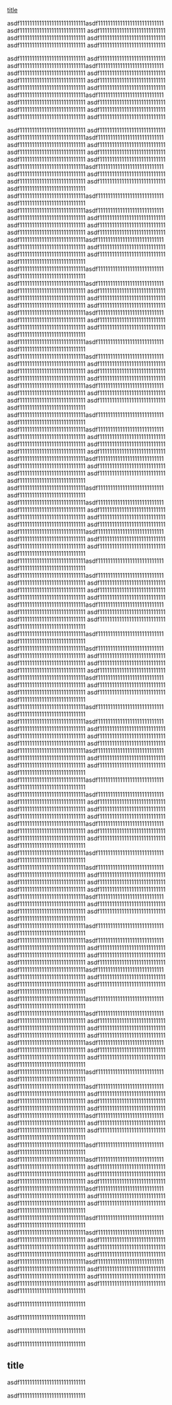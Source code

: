 


[title](#jump)

asdf111111111111111111111111111asdf111111111111111111111111111
asdf111111111111111111111111111
asdf111111111111111111111111111
asdf111111111111111111111111111
asdf111111111111111111111111111
asdf111111111111111111111111111
asdf111111111111111111111111111

asdf111111111111111111111111111
asdf111111111111111111111111111
asdf111111111111111111111111111asdf111111111111111111111111111
asdf111111111111111111111111111
asdf111111111111111111111111111
asdf111111111111111111111111111
asdf111111111111111111111111111
asdf111111111111111111111111111
asdf111111111111111111111111111
asdf111111111111111111111111111asdf111111111111111111111111111
asdf111111111111111111111111111
asdf111111111111111111111111111
asdf111111111111111111111111111
asdf111111111111111111111111111
asdf111111111111111111111111111
asdf111111111111111111111111111

asdf111111111111111111111111111
asdf111111111111111111111111111
asdf111111111111111111111111111asdf111111111111111111111111111
asdf111111111111111111111111111
asdf111111111111111111111111111
asdf111111111111111111111111111
asdf111111111111111111111111111
asdf111111111111111111111111111
asdf111111111111111111111111111
asdf111111111111111111111111111asdf111111111111111111111111111
asdf111111111111111111111111111
asdf111111111111111111111111111
asdf111111111111111111111111111
asdf111111111111111111111111111
asdf111111111111111111111111111
asdf111111111111111111111111111asdf111111111111111111111111111
asdf111111111111111111111111111
asdf111111111111111111111111111asdf111111111111111111111111111
asdf111111111111111111111111111
asdf111111111111111111111111111
asdf111111111111111111111111111
asdf111111111111111111111111111
asdf111111111111111111111111111
asdf111111111111111111111111111
asdf111111111111111111111111111asdf111111111111111111111111111
asdf111111111111111111111111111
asdf111111111111111111111111111
asdf111111111111111111111111111
asdf111111111111111111111111111
asdf111111111111111111111111111
asdf111111111111111111111111111asdf111111111111111111111111111
asdf111111111111111111111111111
asdf111111111111111111111111111asdf111111111111111111111111111
asdf111111111111111111111111111
asdf111111111111111111111111111
asdf111111111111111111111111111
asdf111111111111111111111111111
asdf111111111111111111111111111
asdf111111111111111111111111111
asdf111111111111111111111111111asdf111111111111111111111111111
asdf111111111111111111111111111
asdf111111111111111111111111111
asdf111111111111111111111111111
asdf111111111111111111111111111
asdf111111111111111111111111111
asdf111111111111111111111111111asdf111111111111111111111111111
asdf111111111111111111111111111
asdf111111111111111111111111111asdf111111111111111111111111111
asdf111111111111111111111111111
asdf111111111111111111111111111
asdf111111111111111111111111111
asdf111111111111111111111111111
asdf111111111111111111111111111
asdf111111111111111111111111111
asdf111111111111111111111111111asdf111111111111111111111111111
asdf111111111111111111111111111
asdf111111111111111111111111111
asdf111111111111111111111111111
asdf111111111111111111111111111
asdf111111111111111111111111111
asdf111111111111111111111111111asdf111111111111111111111111111
asdf111111111111111111111111111
asdf111111111111111111111111111asdf111111111111111111111111111
asdf111111111111111111111111111
asdf111111111111111111111111111
asdf111111111111111111111111111
asdf111111111111111111111111111
asdf111111111111111111111111111
asdf111111111111111111111111111
asdf111111111111111111111111111asdf111111111111111111111111111
asdf111111111111111111111111111
asdf111111111111111111111111111
asdf111111111111111111111111111
asdf111111111111111111111111111
asdf111111111111111111111111111
asdf111111111111111111111111111asdf111111111111111111111111111
asdf111111111111111111111111111
asdf111111111111111111111111111asdf111111111111111111111111111
asdf111111111111111111111111111
asdf111111111111111111111111111
asdf111111111111111111111111111
asdf111111111111111111111111111
asdf111111111111111111111111111
asdf111111111111111111111111111
asdf111111111111111111111111111asdf111111111111111111111111111
asdf111111111111111111111111111
asdf111111111111111111111111111
asdf111111111111111111111111111
asdf111111111111111111111111111
asdf111111111111111111111111111
asdf111111111111111111111111111asdf111111111111111111111111111
asdf111111111111111111111111111
asdf111111111111111111111111111asdf111111111111111111111111111
asdf111111111111111111111111111
asdf111111111111111111111111111
asdf111111111111111111111111111
asdf111111111111111111111111111
asdf111111111111111111111111111
asdf111111111111111111111111111
asdf111111111111111111111111111asdf111111111111111111111111111
asdf111111111111111111111111111
asdf111111111111111111111111111
asdf111111111111111111111111111
asdf111111111111111111111111111
asdf111111111111111111111111111
asdf111111111111111111111111111asdf111111111111111111111111111
asdf111111111111111111111111111
asdf111111111111111111111111111asdf111111111111111111111111111
asdf111111111111111111111111111
asdf111111111111111111111111111
asdf111111111111111111111111111
asdf111111111111111111111111111
asdf111111111111111111111111111
asdf111111111111111111111111111
asdf111111111111111111111111111asdf111111111111111111111111111
asdf111111111111111111111111111
asdf111111111111111111111111111
asdf111111111111111111111111111
asdf111111111111111111111111111
asdf111111111111111111111111111
asdf111111111111111111111111111asdf111111111111111111111111111
asdf111111111111111111111111111
asdf111111111111111111111111111asdf111111111111111111111111111
asdf111111111111111111111111111
asdf111111111111111111111111111
asdf111111111111111111111111111
asdf111111111111111111111111111
asdf111111111111111111111111111
asdf111111111111111111111111111
asdf111111111111111111111111111asdf111111111111111111111111111
asdf111111111111111111111111111
asdf111111111111111111111111111
asdf111111111111111111111111111
asdf111111111111111111111111111
asdf111111111111111111111111111
asdf111111111111111111111111111asdf111111111111111111111111111
asdf111111111111111111111111111
asdf111111111111111111111111111asdf111111111111111111111111111
asdf111111111111111111111111111
asdf111111111111111111111111111
asdf111111111111111111111111111
asdf111111111111111111111111111
asdf111111111111111111111111111
asdf111111111111111111111111111
asdf111111111111111111111111111asdf111111111111111111111111111
asdf111111111111111111111111111
asdf111111111111111111111111111
asdf111111111111111111111111111
asdf111111111111111111111111111
asdf111111111111111111111111111
asdf111111111111111111111111111asdf111111111111111111111111111
asdf111111111111111111111111111
asdf111111111111111111111111111asdf111111111111111111111111111
asdf111111111111111111111111111
asdf111111111111111111111111111
asdf111111111111111111111111111
asdf111111111111111111111111111
asdf111111111111111111111111111
asdf111111111111111111111111111
asdf111111111111111111111111111asdf111111111111111111111111111
asdf111111111111111111111111111
asdf111111111111111111111111111
asdf111111111111111111111111111
asdf111111111111111111111111111
asdf111111111111111111111111111
asdf111111111111111111111111111asdf111111111111111111111111111
asdf111111111111111111111111111
asdf111111111111111111111111111asdf111111111111111111111111111
asdf111111111111111111111111111
asdf111111111111111111111111111
asdf111111111111111111111111111
asdf111111111111111111111111111
asdf111111111111111111111111111
asdf111111111111111111111111111
asdf111111111111111111111111111asdf111111111111111111111111111
asdf111111111111111111111111111
asdf111111111111111111111111111
asdf111111111111111111111111111
asdf111111111111111111111111111
asdf111111111111111111111111111
asdf111111111111111111111111111asdf111111111111111111111111111
asdf111111111111111111111111111
asdf111111111111111111111111111asdf111111111111111111111111111
asdf111111111111111111111111111
asdf111111111111111111111111111
asdf111111111111111111111111111
asdf111111111111111111111111111
asdf111111111111111111111111111
asdf111111111111111111111111111
asdf111111111111111111111111111asdf111111111111111111111111111
asdf111111111111111111111111111
asdf111111111111111111111111111
asdf111111111111111111111111111
asdf111111111111111111111111111
asdf111111111111111111111111111
asdf111111111111111111111111111asdf111111111111111111111111111
asdf111111111111111111111111111
asdf111111111111111111111111111asdf111111111111111111111111111
asdf111111111111111111111111111
asdf111111111111111111111111111
asdf111111111111111111111111111
asdf111111111111111111111111111
asdf111111111111111111111111111
asdf111111111111111111111111111
asdf111111111111111111111111111asdf111111111111111111111111111
asdf111111111111111111111111111
asdf111111111111111111111111111
asdf111111111111111111111111111
asdf111111111111111111111111111
asdf111111111111111111111111111
asdf111111111111111111111111111asdf111111111111111111111111111
asdf111111111111111111111111111
asdf111111111111111111111111111asdf111111111111111111111111111
asdf111111111111111111111111111
asdf111111111111111111111111111
asdf111111111111111111111111111
asdf111111111111111111111111111
asdf111111111111111111111111111
asdf111111111111111111111111111
asdf111111111111111111111111111asdf111111111111111111111111111
asdf111111111111111111111111111
asdf111111111111111111111111111
asdf111111111111111111111111111
asdf111111111111111111111111111
asdf111111111111111111111111111
asdf111111111111111111111111111asdf111111111111111111111111111
asdf111111111111111111111111111
asdf111111111111111111111111111asdf111111111111111111111111111
asdf111111111111111111111111111
asdf111111111111111111111111111
asdf111111111111111111111111111
asdf111111111111111111111111111
asdf111111111111111111111111111
asdf111111111111111111111111111
asdf111111111111111111111111111asdf111111111111111111111111111
asdf111111111111111111111111111
asdf111111111111111111111111111
asdf111111111111111111111111111
asdf111111111111111111111111111
asdf111111111111111111111111111
asdf111111111111111111111111111
asdf111111111111111111111111111


asdf111111111111111111111111111



asdf111111111111111111111111111





asdf111111111111111111111111111


asdf111111111111111111111111111




## title

asdf111111111111111111111111111











asdf111111111111111111111111111
